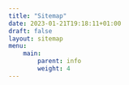 ```yaml
---
title: "Sitemap"
date: 2023-01-21T19:18:11+01:00
draft: false
layout: sitemap
menu:
    main:
        parent: info
        weight: 4
---
```


